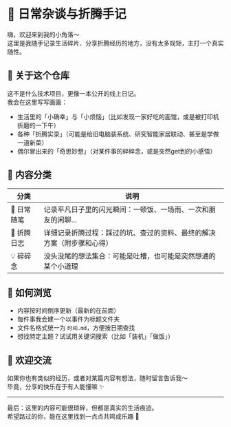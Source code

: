 # 📝 日常杂谈与折腾手记

嗨，欢迎来到我的小角落～  
这里是我随手记录生活碎片、分享折腾经历的地方，没有太多规矩，主打一个真实随性。


## 🌟 关于这个仓库

这不是什么技术项目，更像一本公开的线上日记。  
我会在这里写写画画：
- 生活里的「小确幸」与「小烦恼」（比如发现一家好吃的面馆，或是被打印机折磨的一下午）
- 各种「折腾实录」（可能是给旧电脑装系统、研究智能家居联动、甚至是学做一道新菜）
- 偶尔冒出来的「奇思妙想」（对某件事的碎碎念，或是突然get到的小感悟）


## 📂 内容分类

| 分类         | 说明                                                                  |
|--------------|----------------------------------------------------------------------|
| 🌿 日常随笔   | 记录平凡日子里的闪光瞬间：一顿饭、一场雨、一次和朋友的闲聊...            |
| 🔧 折腾日志   | 详细记录折腾过程：踩过的坑、查过的资料、最终的解决方案（附步骤和心得）    |
| 💡 碎碎念     | 没头没尾的想法集合：可能是吐槽，也可能是突然想通的某个小道理             |


## 📖 如何浏览

- 内容按时间倒序更新（最新的在前面）
- 每件事我会建一个以事件为标题文件夹
- 文件名格式统一为 `时间.md`，方便按日期查找
- 想找特定主题？试试用关键词搜索（比如「装机」「做饭」）


## 💬 欢迎交流

如果你也有类似的经历，或者对某篇内容有想法，随时留言告诉我～  
毕竟，分享的快乐在于有人能懂嘛 ✨

---

最后：这里的内容可能很琐碎，但都是真实的生活痕迹。  
希望路过的你，能在这里找到一点点共鸣或乐趣 🌟
